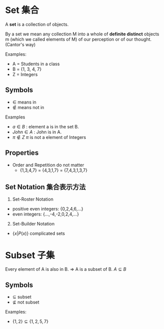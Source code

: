 # Set 集合

A **set** is a collection of objects.

By a set we mean any collection M into a whole of **definite distinct** objects m (which we called elements of M) of our perception or of our thought. (Cantor's way)

Examples:

- A = Students in a class
- B = {1, 3, 4, 7}
- Z = Integers

## Symbols

- $\in$ means in
- $\notin$ means not in

Examples

- $a \in B$ : element a is in the set B.
- $John \in A$ : John is in A.
- $\pi \notin Z$ $\pi$ is not a element of Integers

## Properties

- Order and Repetition do not matter
  - {1,3,4,7} = {4,3,1,7} = {7,4,3,1,3,7}

## Set Notation 集合表示方法

1. Set-Roster Notation
  - positive even integers: {0,2,4,6,...}
  - even integers: {...,-4,-2,0,2,4,...}
2. Set-Builder Notation
  - $\{x|P(x)\}$ complicated sets

# Subset 子集

Every element of A is also in B. => A is a subset of B. $A \subseteq B$

## Symbols

- $\subseteq$ subset
- $\nsubseteq$ not subset

Examples:

- $\{1,2\} \subseteq \{1,2,5,7\}$
